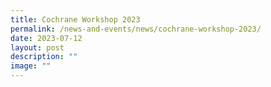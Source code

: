 ```yaml
---
title: Cochrane Workshop 2023
permalink: /news-and-events/news/cochrane-workshop-2023/
date: 2023-07-12
layout: post
description: ""
image: ""
---
```

